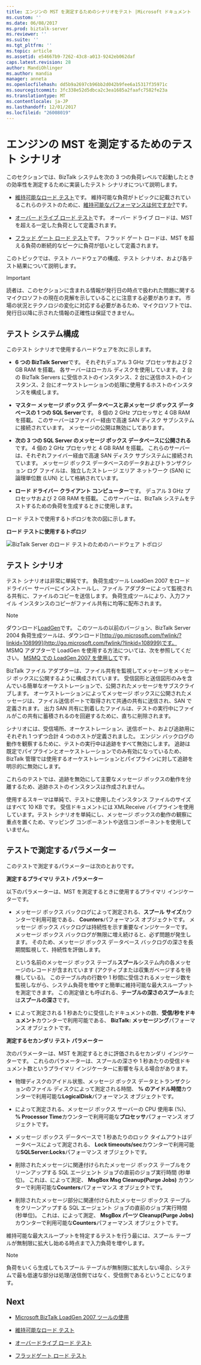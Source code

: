 ```yaml
---
title: エンジンの MST を測定するためのシナリオをテスト |Microsoft ドキュメント
ms.custom: ''
ms.date: 06/08/2017
ms.prod: biztalk-server
ms.reviewer: ''
ms.suite: ''
ms.tgt_pltfrm: ''
ms.topic: article
ms.assetid: e54667b9-7262-43c8-a013-9242eb062daf
caps.latest.revision: 28
author: MandiOhlinger
ms.author: mandia
manager: anneta
ms.openlocfilehash: dd5b9a2697cb96bb2d042b9fee6a15317f35971c
ms.sourcegitcommit: 3fc338e52d5dbca2c3ea1685a2faafc7582fe23a
ms.translationtype: MT
ms.contentlocale: ja-JP
ms.lasthandoff: 12/01/2017
ms.locfileid: "26008019"
---
```

# <a name="test-scenarios-for-measuring-mst-of-the-engine"></a>エンジンの MST を測定するためのテスト シナリオ
このセクションでは、BizTalk システムを次の 3 つの負荷レベルで起動したときの効率性を測定するために実装したテスト シナリオについて説明します。  
  
-   [維持可能なロード テスト](../core/sustainable-load-test.md)です。 維持可能な負荷がトピックに記載されているこれらのテストのために、[維持可能なパフォーマンスは何ですか?](../core/what-is-sustainable-performance.md)です。  
  
-   [オーバー ドライブ ロード テスト](../core/overdrive-load-test.md)です。 オーバー ドライブ ロードは、MST を超える一定した負荷として定義されます。  
  
-   [フラッド ゲート ロード テスト](../core/floodgate-load-test.md)です。 フラッド ゲート ロードは、MST を超える負荷の断続的なピークに負荷が低いとして定義されます。  
  
 このトピックでは、テスト ハードウェアの構成、テスト シナリオ、および各テスト結果について説明します。  
  
> [!IMPORTANT]
>  読者は、このセクションに含まれる情報が発行日の時点で扱われた問題に関するマイクロソフトの現在の見解を示していることに注意する必要があります。 市場の状況とテクノロジの変化に対応する必要があるため、マイクロソフトでは、発行日以降に示された情報の正確性は保証できません。  
  
## <a name="test-system-configuration"></a>テスト システム構成  
 このテスト シナリオで使用するハードウェアを次に示します。  
  
-   **6 つの BizTalk Server**です。 それぞれデュアル 3 GHz プロセッサおよび 2 GB RAM を搭載。 各サーバーはローカル ディスクを使用しています。 2 台の BizTalk Servers に受信ホストのインスタンス、2 台に送信ホストのインスタンス、2 台にオーケストレーションの処理に使用するホストのインスタンスを構成します。  
  
-   **マスター メッセージ ボックス データベースと非メッセージ ボックス データベースの 1 つの SQL Server**です。 8 個の 2 GHz プロセッサと 4 GB RAM を搭載。 このサーバーはファイバー経由で高速 SAN ディスク サブシステムに接続されています。 メッセージの公開は無効にしてあります。  
  
-   **次の 3 つの SQL Server のメッセージ ボックス データベースに公開される**です。 4 個の 2 GHz プロセッサと 4 GB RAM を搭載。 これらのサーバーは、それぞれファイバー経由で高速 SAN ディスク サブシステムに接続されています。 メッセージ ボックス データベースのデータおよびトランザクション ログ ファイルは、独立したストレージ エリア ネットワーク (SAN) に論理単位数 (LUN) として格納されています。  
  
-   **ロード ドライバー クライアント コンピューター**です。 デュアル 3 GHz プロセッサおよび 2 GB RAM を搭載。 このサーバーは、BizTalk システムをテストするための負荷を生成するときに使用します。  
  
 ロード テストで使用するトポロジを次の図に示します。  
  
 **ロード テストに使用するトポロジ**  
  
 ![BizTalk Server のロード テストのためのハードウェア トポロジ](../core/media/bts06-msttopology.gif "BTS06_MSTTopology")  
  
## <a name="the-test-scenario"></a>テスト シナリオ  
 テスト シナリオは非常に単純です。 負荷生成ツール LoadGen 2007 をロード ドライバー サーバーにインストールし、ファイル アダプターによって監視される共有に、ファイルのコピーを送信します。 負荷生成ツールにより、入力ファイル インスタンスのコピーがファイル共有に均等に配布されます。  
  
> [!NOTE]
>  ダウンロード[LoadGen](https://www.microsoft.com/download/details.aspx?id=14925)です。 このツールの以前のバージョン、BizTalk Server 2004 負荷生成ツールは、ダウンロード[http://go.microsoft.com/fwlink/?linkid=108999](http://go.microsoft.com/fwlink/?linkid=108999)です。 MSMQ アダプターで LoadGen を使用する方法については、次を参照してください。 [MSMQ での LoadGen 2007 を使用して](../core/using-loadgen-2007-with-msmq.md)です。  
  
 BizTalk ファイル アダプターは、ファイル共有を監視してメッセージをメッセージ ボックスに公開するように構成されています。 受信図形と送信図形のみを含んでいる簡単なオーケストレーションで、公開されたメッセージをサブスクライブします。 オーケストレーションによってメッセージ ボックスに公開されたメッセージは、ファイル送信ポートで取得されて共通の共有に送信され、SAN で定義されます。 出力 SAN 共有に到着したファイルは、テストの実行中にファイルがこの共有に蓄積されるのを回避するために、直ちに削除されます。  
  
 シナリオには、受信場所、オーケストレーション、送信ポート、および追跡用にそれぞれ 1 つずつ合計 4 つのホストが定義されました。 エンジン バックログの動作を観察するために、テストの実行中は追跡をすべて無効にします。 追跡は既定でパイプラインとオーケストレーションでのみ有効になっているため、BizTalk 管理では使用するオーケストレーションとパイプラインに対して追跡を明示的に無効にします。  
  
 これらのテストでは、追跡を無効にして主要なメッセージ ボックスの動作を分離するため、追跡ホストのインスタンスは作成されません。  
  
 使用するスキーマは単純で、テストに使用したインスタンス ファイルのサイズはすべて 10 KB です。 受信ドキュメントには XMLReceive パイプラインを使用しています。テスト シナリオを単純にし、メッセージ ボックスの動作の観察に重点を置くため、マッピング コンポーネントや送信コンポーネントを使用していません。  
  
## <a name="parameters-measured-in-the-test"></a>テストで測定するパラメーター  
 このテストで測定するパラメーターは次のとおりです。  
  
 **測定するプライマリ テスト パラメーター**  
  
 以下のパラメーターは、MST を測定するときに使用するプライマリ インジケーターです。  
  
-   メッセージ ボックス バックログによって測定される、**スプール サイズ**カウンターで利用可能である、 **Counters**パフォーマンス オブジェクトです。 メッセージ ボックス バックログは持続性を示す重要なインジケーターです。 メッセージ ボックス バックログが無限に増え続けると、必ず問題が発生します。 そのため、メッセージ ボックス データベース バックログの深さを長期間監視して、持続性を評価します。  
  
     という名前のメッセージ ボックス テーブル**スプール**システム内の各メッセージのレコードが含まれています (アクティブまたは収集ガベージするを待機している)。 このテーブル内の行数や 1 秒間に受信されるメッセージ数を監視しながら、システム負荷を増やすと簡単に維持可能な最大スループットを測定できます。 この測定値とも呼ばれる、**テーブルの深さのスプール**または**スプールの深さ**です。  
  
-   によって測定される 1 秒あたりに受信したドキュメントの数、**受信/秒をドキュメント**カウンターで利用可能である、 **BizTalk: メッセージング**パフォーマンス オブジェクトです。  
  
 **測定するセカンダリ テスト パラメーター**  
  
 次のパラメーターは、MST を測定するときに評価されるセカンダリ インジケーターです。 これらのパラメーターは、スプールの深さや 1 秒あたりの受信ドキュメント数というプライマリ インジケーターに影響を与える場合があります。  
  
-   物理ディスクのアイドル状態、メッセージ ボックス データとトランザクションのファイル ディスクによって測定される時間、 **% のアイドル時間**カウンターで利用可能な**LogicalDisk**パフォーマンス オブジェクトです。  
  
-   によって測定される、メッセージ ボックス サーバーの CPU 使用率 (%)、 **% Processor Time**カウンターで利用可能な**プロセッサ**パフォーマンス オブジェクトです。  
  
-   メッセージ ボックス データベースで 1 秒あたりのロック タイムアウトはデータベースによって測定される、 **Lock timeouts/sec**カウンターで利用可能な**SQLServer:Locks**パフォーマンス オブジェクトです。  
  
-   削除されたメッセージに関連付けられたメッセージ ボックス テーブルをクリーンアップする SQL エージェント ジョブの直前のジョブ実行時間 (秒単位)。 これは、によって測定、 **MsgBox Msg Cleanup(Purge Jobs)** カウンターで利用可能な**Counters**パフォーマンス オブジェクトです。  
  
-   削除されたメッセージ部分に関連付けられたメッセージ ボックス テーブルをクリーンアップする SQL エージェント ジョブの直前のジョブ実行時間 (秒単位)。 これは、によって測定、 **MsgBox パーツ Cleanup(Purge Jobs)** カウンターで利用可能な**Counters**パフォーマンス オブジェクトです。  
  
 維持可能な最大スループットを特定するテストを行う最には、スプール テーブルが無制限に拡大し始める時点まで入力負荷を増やします。  
  
> [!NOTE]
>  負荷をいくら生成してもスプール テーブルが無制限に拡大しない場合、システムで最も低速な部分は処理/送信側ではなく、受信側であるということになります。  
  

## <a name="next"></a>Next
  
-   [Microsoft BizTalk LoadGen 2007 ツールの使用](../core/using-the-microsoft-biztalk-loadgen-2007-tool.md)  
  
-   [維持可能なロード テスト](../core/sustainable-load-test.md)  
  
-   [オーバードライブ ロード テスト](../core/overdrive-load-test.md)  
  
-   [フラッドゲート ロード テスト](../core/floodgate-load-test.md)